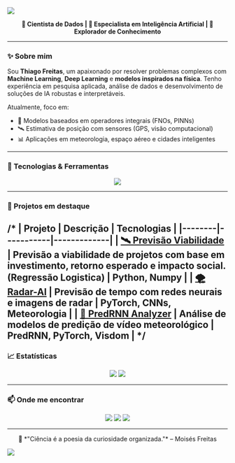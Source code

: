 <img src="https://capsule-render.vercel.app/api?type=waving&color=0:6e00ff,100:00e0ff&height=200&section=header&text=Thiago%20Freitas%20👨‍🔬&fontSize=40&fontAlign=center&fontColor=ffffff"/>

<p align="center">
  <strong>🧠 Cientista de Dados | 🤖 Especialista em Inteligência Artificial | 🚀 Explorador de Conhecimento</strong>
</p>

---

### ✨ Sobre mim

Sou **Thiago Freitas**, um apaixonado por resolver problemas complexos com **Machine Learning**, **Deep Learning** e **modelos inspirados na física**. Tenho experiência em pesquisa aplicada, análise de dados e desenvolvimento de soluções de IA robustas e interpretáveis.

Atualmente, foco em:
- 🔬 Modelos baseados em operadores integrais (FNOs, PINNs)
- 🛰️ Estimativa de posição com sensores (GPS, visão computacional)
- 📊 Aplicações em meteorologia, espaço aéreo e cidades inteligentes

---

### 🧰 Tecnologias & Ferramentas

<p align="center">
  <img src="https://skillicons.dev/icons?i=python,tensorflow,pytorch,opencv,jupyter,git,linux,postgresql,docker" />
</p>

---

### 🚀 Projetos em destaque
/*
| Projeto | Descrição | Tecnologias |
|--------|-----------|-------------|
| [🛰 Previsão Viabilidade](https://github.com/ThiagoJFreitas/projeto-viabilidade-ml) | Previsão a viabilidade de projetos com base em investimento, retorno esperado e impacto social.(Regressão Logistica) | Python, Numpy |
| [🌪️ Radar-AI](https://github.com/seuusuario/radar-ai) | Previsão de tempo com redes neurais e imagens de radar | PyTorch, CNNs, Meteorologia |
| [🧪 PredRNN Analyzer](https://github.com/seuusuario/predrnn-analyzer) | Análise de modelos de predição de vídeo meteorológico | PredRNN, PyTorch, Visdom |
*/
---


### 📈 Estatísticas

<p align="center">
  <img src="https://github-readme-stats.vercel.app/api?username=ThiagoJFreitas&show_icons=true&theme=radical&count_private=true" />
  <img src="https://github-readme-stats.vercel.app/api/top-langs/?username=ThiagoJFreitas&layout=compact&theme=radical" />
</p>

---

### 📫 Onde me encontrar

<p align="center">
  <a href="https://www.linkedin.com/in/tjfreitas"><img src="https://img.shields.io/badge/LinkedIn-0077B5?style=for-the-badge&logo=linkedin&logoColor=white"/></a>
  <a href="mailto:thiagojsf90@gmail.com"><img src="https://img.shields.io/badge/Email-D14836?style=for-the-badge&logo=gmail&logoColor=white"/></a>
  <a href="https://thiagojose.com.br"><img src="https://img.shields.io/badge/Portfólio-000?style=for-the-badge&logo=githubpages&logoColor=white"/></a>
</p>

---

<p align="center">
  🧠 *"Ciência é a poesia da curiosidade organizada."* – Moisés Freitas
</p>

<img src="https://capsule-render.vercel.app/api?type=waving&color=0:00e0ff,100:6e00ff&height=120&section=footer"/>
